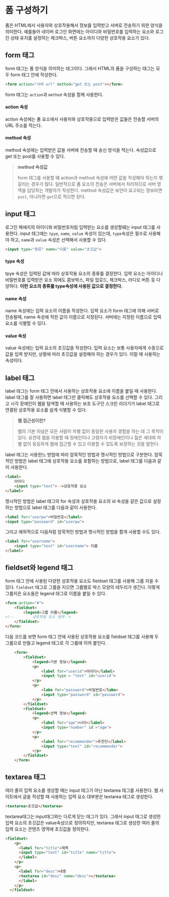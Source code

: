 # 폼 구성하기
폼은 HTML에서 사용자와 상호작용해서 정보를 입력받고 서버로 전송하기 위한 양식을 의미한다.
예를들어 네이버 로그인 화면에는 아이디와 비밀번호를 입력하는 요소와 로그인 상태 유지를 설정하는 체크박스, 버튼 요소까지 다양한 상호작용 요소가 있다.

## form 태그
form 태그는 폼 양식을 의미하는 태그이다. 그래서 HTML의 폼을 구성하는 태그는 모두 form 태그 안에 작성한다.
```html
<form action="서버 url" method="get 또는 post"></form>
```
form 태그는 `action`과 `method` 속성을 함께 사용한다.
#### action 속성
action 속성에는 폼 요소에서 사용자와 상호작용으로 입력받은 값들은 전송할 서버의 URL 주소를 적는다.

#### method 속성
method 속성에는 입력받은 값을 서버에 전송할 때 송신 방식을 적는다. 속성값으로 get 또는 post를 사용할 수 있다.

> **method 속성값**
> 
> form 태그를 사용할 떄 action과 method 속성에 어떤 값을 작성해야 하는지 헷갈리는 경우가 많다.
> 일반적으로 폼 요소의 전송은 서버에서 처리하므로 서버 영역을 담당하는 개발자가 작성한다.
> method 속성값은 보안이 요고되는 정보라면 `post`, 아니라면 `get`으로 적으면 된다.

## input 태그
로그인 페에지의 아이디와 비밀번호처럼 입력받는 요소를 생성할떄는 input 태그를 사용한다.
input 태그에는 `tpye`, `name`, `value` 속성이 있는데, `type`속성은 필수로 사용해야 하고,
`name`과 `value` 속성은 선택해서 사용할 수 있다.

```html
<input type="종류" name="이름" value="초깃값">
```

#### type 속성
tpye 속성은 입력된 값에 따라 상호작용 요소의 종류를 결정한다. 입력 요소는 아이디나 비밀번호를 입력받은 요소 외에도 콤보박스,
파일 업로드, 체크박스, 라디오 버튼 등 다양하다. **이런 요소의 종류를 type속성에 사용된 값으로 결정한다.**

#### name 속성
name 속성에는 입력 요소의 이름을 작성한다. 입력 요소가 form 태그에 의해 서버로 전송될때, name 속성에 적힌 값이 이름으로 지정된다.
서버에는 지정된 이름으로 입력 요소를 식별할 수 있다.

#### value 속성
value 속성에는 입력 요소의 초깃값을 작성한다. 입력 요소는 보통 사용자에게 수동으로 값을 입력 받지만, 상황에 따라 초깃값을 설정해야 하는 경우가 있다. 이럴 때 사용하는 속성이다.

## label 태그
label 태그는 form 태그 안에서 사용하는 상호작용 요소에 이름을 붙일 때 사용한다. label 태그를 잘 사용하면 label 태그만 클릭해도
상호작용 요소를 선택할 수 있다. 그리고 시각 장애인이 웹을 탐색할 때 사용하는 보조 도구인 스크린 리더기가 label 태그로 연결된 상호작용 요소를
쉽게 식별할 수 있다.

> **웹 접근성이란?**
> 
> 웹의 기본 이념은 모든 사람이 차별 없이 동일한 사용자 경험을 하는 데 그 목적이 있다. 요컨데 웹을 이용할 때 장애인이나 고령자가
> 비장애인이나 젊은 세대와 차별 없이 동등하게 웹에 접근할 수 있고 이용할 수 있도록 보장하는 것을 말한다.

label 태그는 사용한느 방법에 따라 암묵적인 방법과 명시적인 방법으로 구분한다. 암묵적인 방법은 
label 태그에 상호작용 요소를 포함하는 방법으로, label 태그를 다음과 같이 사용한다.

```html
<label>
    아이디
    <input type="text"> ->상호작용 요소
</label>
```

명시적인 방법은 label 태그의 for 속성과 상호작용 요소의 id 속성을 같은 값으로 설정하는 방법으로 label 태그를 다음과 같이 사용한다.
```html
<label for="userpw">비밀번호</label>
<input type="password" id="userpw">
```
그리고 예외적으로 다음처럼 암묵적인 방법과 명시적인 방법을 함게 사용할 수도 있다.
```html
<label for="username">
    <input type="text" id="username"> 이름
</label>
```

## fieldset와 legend 태그
form 태그 안에 사용된 다양한 상호작용 요소도 fieldset 태그를 사용해 그룹 지을 수 있다.
`fieldset` 태그로 그룹을 지으면 그룹별로 박스 모양의 테두리가 생긴다. 
이렇게 그룹지은 요소들은 legend 태그로 이름을 붙일 수 있다.

```html
<form action="#">
    <fieldset>
        <legend>그룹 이름</legend>
<!--        상호작용 요소 생략-->
    </fieldset>
</form>
```
다음 코드를 보면 form 태그 안에 사용된 상호작용 요소를 fieldset 태그를 사용해 두 그룹으로 만들고 legend 태그로 각 그룹에 이어 붙인다.
```html
    <form>
        <fieldset>
            <legend>기본 정보</legend>
            <p>
                <label for="userid">아이디</label>
                <input type = "text" id="userid">
            </p>
            <p>
                <labe for="password">비밀번호</labe>
                <input type="password" id="password">
            </p>
        </fieldset>
        <fieldset>
            <legend>선택 정보</legend>
            <p>
                <label for="age">나이</label>
                <input type="number" id ="age">
            </p>
            <p>
                <label for="recommender">추천인</label>
                <input type="text" id="recommender">
            </p>
        </fieldset>
    </form>
```

## textarea 태그
여러 줄의 입력 요소를 생성할 때는 input 태그가 아닌 textarea 태그를 사용한다.
웹 사이트에서 글을 작성할 때 사용하는 입력 요소 대부분은 textarea 태그로 생성한다.
```html
<textarea>초깃값</textarea>
```
textarea태그는 input태그와는 다르게 닫는 태그가 있다. 그래서 input 태그로 생성한 입력 요소의 초깃값은
value속성으로 정의하지만, textarea 태그로 생성한 여러 줄의 입력 요소는 콘텐츠 영역에 초깃값을 정의한다.

```html
<fieldset>
    <p>
      <label for="title">제목
      <input type="text" id="title" name="title">
      </label>
    </p>
    <p>
      <label for="desc">내용
      <textarea id="desc" name="desc"></textarea>
      </label>
    </p>
  </fieldset>
```